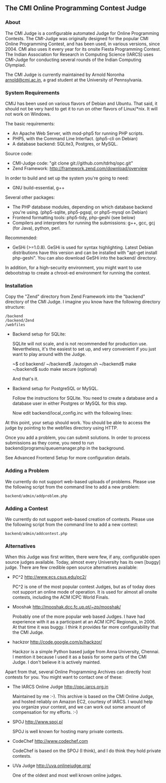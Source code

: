 
## The CMI Online Programming Contest Judge

### About

The CMI Judge is a configurable automated Judge for Online Programming
Contests. The CMI-Judge was originally designed for the popular CMI
Online Programming Contest, and has been used, in various versions,
since 2004. CMI also uses it every year for its onsite Fiesta
Programming Contest. The Indian Association for Research in Computing
Science (IARCS) uses CMI-Judge for conducting several rounds of the
Indian Computing Olympiad.

The CMI Judge is currently maintained by Arnold Noronha
<arnold@cmi.ac.in>, a grad student at the University of Pennsylvania.

### System Requirements

CMIJ has been used on various flavors of Debian and Ubuntu. That said,
it should not be very hard to get it to run on other flavors of
Linux/*nix. It will not work on Windows.

The basic requirements:

* An Apache Web Server, with mod-php5 for running PHP scripts.
* PHP5, with the Command Line Interfact. (php5-cli on Debian)
* A database backend: SQLite3, Postgres, or MySQL.

Source code:

* CMI-Judge code: "git clone git://github.com/tdrhq/opc.git"
* Zend Framework: http://framework.zend.com/download/overview

In order to build and set up the system you're going to need:

* GNU build-essential, g++ 

Several other packages:

* The PHP database modules, depending on which database backend
  you're using. (php5-sqlite, php5-pgsql, or php5-mysql on Debian)
* Frontend formatting tools: php5-tidy, php-geshi (see below)
* Compilers and interpreters for running the submissions:
  g++, gcc, gcj (for Java), python, perl.

Recommended:
* GeSHi (>=1.0.8). GeSHi is used for syntax highlighting. Latest
  Debian distributions have this version and can be installed with
  "apt-get install php-geshi". You can also download GeSHi into the 
  backend/ directory.

In addition, for a high-security environment, you might want to use
debootstrap to create a chroot-ed environment for running the contest.

### Installation

Copy the "Zend" directory from Zend Framework into the "backend"
directory of the CMI Judge. I imagine you know have the following
directory structure:
  
    /backend
    /backend/Zend
    /webfiles

* Backend setup for SQLite:

  SQLite will not scale, and is not recommended for production
  use. Nevertheless, it's the easiest to set up, and very convenient
  if you just want to play around with the Judge.

    ~$ cd backend/
    ~/backend$ ./autogen.sh
    ~/backend$ make
    ~/backend$ sudo make secure (optional)

  And that's it.

* Backend setup for PostgreSQL or MySQL. 

  Follow the instructions for SQLite. You need to create a database and
  a database user in either Postgres or MySQL for this step. 

  Now edit backend/local_config.inc with the following lines:
 
    <?php
    config::$DB_Name="judgedbname" ; //that you created earlier
    config::$DB_User="dbusername" ; 
    config::$DB_Password="dbpassword" ;
    config::$DB_Hostname="localhost"; //or the host name if it's different
    config::$DB_Adapter="Pdo_Pgsql"; //or Pdo_Mysqli
  
At this point, your setup should work. You should be able to access
the judge by pointing to the webfiles directory using HTTP.

Once you add a problem, you can submit solutions. In order to process
submissions as they come, you need to run
backend/programs/queuemanager.php in the background.

See Advanced Frontend Setup for more configuration details.

### Adding a Problem
 
We currently do not support web-based uploads of problems. Please use
the following script from the command line to add a new problem:

    backend/admin/addproblem.php

### Adding a Contest

We currently do not support web-based creation of contests. Please use
the following script from the command line to add a new contest:

    backend/admin/addcontest.php
  

### Alternatives

When this Judge was first written, there were few, if any,
configurable open source judges available. Today, almost every
University has its own [buggy] judge. There are few credible open
source alternatives available:

 * PC^2    <http://www.ecs.csus.edu/pc2/>

   PC^2 is one of the most popular contest Judges, but as of today
   does not support an online mode of operation. It is used for almost
   all onsite contests, including the ACM ICPC World Finals.

 * Mooshak <http://mooshak.dcc.fc.up.pt/~zp/mooshak/>

   Probably one of the more popular web based Judges. I have had
   experience with it as a participant at an ACM ICPC Regionals, in
   2006. At that time it was buggy. I think it provides far more
   configurability that the CMI Judge.

 * hackzor <http://code.google.com/p/hackzor/>

   Hackzor is a simple Python based judge from Anna University,
   Chennai. I mention it because I used it as a basis for some parts
   of the CMI Judge. I don't believe it is actively mainted. 

Apart from that, several Online Programming Archives can directly host
contests for you. You might want to contact one of these:

 * The IARCS Online Judge  <http://opc.iarcs.org.in>

   Maintained by me :-). This archive is based on the CMI Online
   Judge, and hosted reliably on Amazon EC2, courtesy of IARCS. I
   would help you organize your contest, and we can work out some
   amount of compensation for my efforts. :-)

 * SPOJ <http://www.spoj.pl>

   SPOJ is well known for hosting many private contests. 

 * CodeChef <http://www.codechef.com>

   CodeChef is based on the SPOJ (I think), and I do think they hold
   private contests.

 * UVa Judge <http://uva.onlinejudge.org/>

   One of the oldest and most well known online judges.
